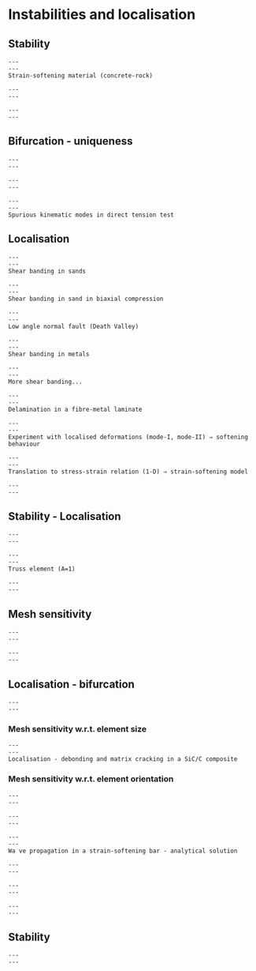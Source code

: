 # Instabilities and localisation

## Stability

```{figure} Images/strain_softening_material.png 
---
---
Strain-softening material (concrete-rock)
```

```{figure} Images/2nd_order_work.png 
---
---
```

```{figure} Images/stability.png 
---
---
```

## Bifurcation - uniqueness

```{figure} Images/bifurcation.png 
---
---
```

```{figure} Images/negative_pivots.png 
---
---
```

```{figure} Images/spurious_kinematic_modes.png 
---
---
Spurious kinematic modes in direct tension test
```

## Localisation

```{figure} Images/shear_banding_sands.png 
---
---
Shear banding in sands
```

```{figure} Images/shear_banding_sand_biaxial.png 
---
---
Shear banding in sand in biaxial compression
```

```{figure} Images/rock_faults.png 
---
---
Low angle normal fault (Death Valley)
```

```{figure} Images/shear_banding_metals.png 
---
---
Shear banding in metals
```

```{figure} Images/more_shear_banding.png 
---
---
More shear banding...
```

```{figure} Images/delamination.png 
---
---
Delamination in a fibre-metal laminate
```

```{figure} Images/localised_deformations.png 
---
---
Experiment with localised deformations (mode-I, mode-II) ⇒ softening behaviour
```

```{figure} Images/strain_softening_model.png 
---
---
Translation to stress-strain relation (1-D) ⇒ strain-softening model
```

```{figure} Images/serious_problems.png 
---
---
```

## Stability - Localisation

```{figure} Images/load_vs_disp_control.png 
---
---
```

```{figure} Images/truss_element.png 
---
---
Truss element (A=1)
```

```{figure} Images/weak_element.png 
---
---
```

## Mesh sensitivity

```{figure} Images/strain_softening_bar.png 
---
---
```

```{figure} Images/n_elements.png 
---
---
```

## Localisation - bifurcation

```{figure} Images/5_elements.png 
---
---
```

### Mesh sensitivity w.r.t. element size

```{figure} Images/localisation_debonding.png 
---
---
Localisation - debonding and matrix cracking in a SiC/C composite
```

### Mesh sensitivity w.r.t. element orientation

```{figure} Images/Localisation_shearbanding.png 
---
---
```

```{figure} Images/wave_speed.png 
---
---
```

```{figure} Images/wave_propagation.png 
---
---
Wa ve propagation in a strain-softening bar - analytical solution
```

```{figure} Images/n_elements_k.png 
---
---
```

```{figure} Images/fracture_energy.png 
---
---
```

```{figure} Images/shear_banding_viscoplastic.png 
---
---
```

## Stability

```{figure} Images/lodi_control.png 
---
---
```